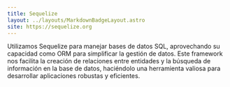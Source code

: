 ```yaml
---
title: Sequelize
layout: ../layouts/MarkdownBadgeLayout.astro
site: https://sequelize.org
---
```


Utilizamos Sequelize para manejar bases de datos SQL, aprovechando su capacidad como ORM para simplificar la gestión de datos. Este framework nos facilita la creación de relaciones entre entidades y la búsqueda de información en la base de datos, haciéndolo una herramienta valiosa para desarrollar aplicaciones robustas y eficientes.